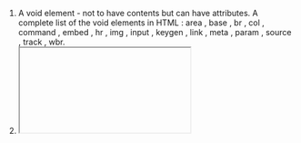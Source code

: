 1. A void element - not to have contents but can have attributes. A complete list of the void elements in HTML : area , base , br , col , command , embed , hr , img , input , keygen , link , meta , param , source , track , wbr.
2. <iframe> - a webpage inside of a webpage
3. <header> & <footer> - children of <body>, <atticle> and <section>
4. <link> - linking style sheets, favicons, and preloading assets
5. use <aside> when the content can be removed without detracting from the page's message
6. <source> is associated with <picture>, <audio> and <video>
7. <textarea> attributes: max is not one
8. <samp> - identifies sample output from a computer program
9. With post, data is included in the form body when send to the server. With get, the data goes through the URL.
10. <hr> - a thematic break between paragraph-level elements: for example, a change of scene in a story.
11. <code> - a short code snippet, <pre> - a longer block of code
12. <rb> <rp> <rt> - back in HTML5
13. <colgroup span="2" style="background-color: yellow"> - defines a group of columns within a table
14. PNG, GIF, JPG -  these image formats can be displayed by all web browsers
15. <base href="http://www.linkedin.com/dir/" />
16. <wbr> - an opportunity for a break in a very long word, if needed for proper page display
17. itemscope itemtype itemprop
18. <label> - programmatically associates a text label with an interface element.
19. _blank - get a link to open in a new window or tab
20. 